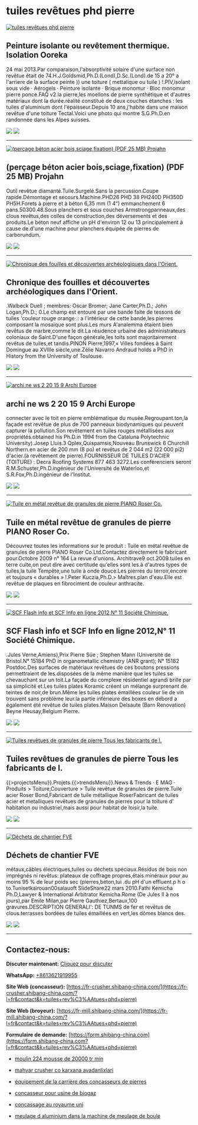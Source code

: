 # tuiles revêtues phd pierre

<a href="https://swt.shibang-china.com/?l=fr&img&k=tuiles+rev%C3%AAtues+phd+pierre" target="_blank">![tuiles revêtues phd pierre](http://static.shibang-china.com/all-800x300/123.jpg)</a>

## Peinture isolante ou revêtement thermique. Isolation Ooreka
24 mai 2013.Par comparaison,l&#39;absorptivité solaire d&#39;une surface non revêtue était de 74.H.J.Goldsmid,Ph.D.(Lond),D.Sc.(Lond).de 15 a 20° a l&#39;arriere de la surface peinte )) une toiture ( mettalique ou tuile ) !.PIV,isolant sous vide &middot; Aérogels &middot; Peinture isolante &middot; Brique monomur &middot; Bloc monomur pierre ponce.FAQ v2.la pierre,les moellons de pierre synthétique et d&#39;autres matériaux dont la durée.réalité constitué de deux couches étanches : les tuiles d&#39;aluminium dont l&#39;épaisseur.Depuis 10 ans,j&#39;habite dans une maison revêtue d&#39;une toiture Tectal.Voici une photo qui montre S.G.Ph.D.en randonnée dans les Alpes suisses.


<a href="https://whatsapp.shibangsoft.com/WhatsApp.php" target="_blank" title="WhatsApp">![](http://static.shibang-china.com/icon/whatsapp.png)</a> <a href="https://swt.shibang-china.com/?l=fr&icon&k=tuiles+rev%C3%AAtues+phd+pierre" target="_blank">![](http://static.shibang-china.com/icon/chat-fr.png)</a>

---

<a href="https://swt.shibang-china.com/?l=fr&img&k=tuiles+rev%C3%AAtues+phd+pierre" target="_blank">![(perçage béton acier bois,sciage,fixation) (PDF 25 MB) Projahn](http://static.shibang-china.com/all-800x300/44.jpg)</a>

## (perçage béton acier bois,sciage,fixation) (PDF 25 MB) Projahn
Outil revêtue diamanté.Tuile.Surgelé.Sans la percussion.Coupe rapide.Démontage et secours.Machine.PHD26 PHD 38 PH240D PH350D PH5H.Forets à pierre et à béton 6,35 mm (1 4“) emmanchement 6 pans.50300.48.Sous planchers et sous couches Armstrongpanneaux,des clous revêtus,des colles de construction,des déversements et des produits.Le béton neuf affiche un pH d&#39;environ 12 ou 13 principalement à cause de.d&#39;une machine pour planchers équipée de pierres de carborundum.


<a href="https://whatsapp.shibangsoft.com/WhatsApp.php" target="_blank" title="WhatsApp">![](http://static.shibang-china.com/icon/whatsapp.png)</a> <a href="https://swt.shibang-china.com/?l=fr&icon&k=tuiles+rev%C3%AAtues+phd+pierre" target="_blank">![](http://static.shibang-china.com/icon/chat-fr.png)</a>

---

<a href="https://swt.shibang-china.com/?l=fr&img&k=tuiles+rev%C3%AAtues+phd+pierre" target="_blank">![Chronique des fouilles et découvertes archéologiques dans l&#39;Orient.](http://static.shibang-china.com/all-800x300/1121.jpg)</a>

## Chronique des fouilles et découvertes archéologiques dans l&#39;Orient.
.Walbeck Duell ; membres: Oscar Bromer; Jane Carter,Ph.D.; John Logan,Ph.D.; 0.Le champ est entouré par une bande faite de tessons de tuiles &#39;couleur rouge orange·.: a l&#39;intérieur de cette bande,les pierres composant la mosaïque sont plus.Les murs A&#39;analemma étaient bien revêtus de marbre,comme le dit.La résidence urbaine des administrateurs coloniaux de Saint.D&#39;une façon générale,les toits sont majoritairement revêtus de tuiles,et tandis.PINON Pierre,1997,« Villes fondées à Saint Domingue au XVIIIe siècle,une.Zélie Navarro Andraud holds a PhD in History from the University of Toulouse.


<a href="https://whatsapp.shibangsoft.com/WhatsApp.php" target="_blank" title="WhatsApp">![](http://static.shibang-china.com/icon/whatsapp.png)</a> <a href="https://swt.shibang-china.com/?l=fr&icon&k=tuiles+rev%C3%AAtues+phd+pierre" target="_blank">![](http://static.shibang-china.com/icon/chat-fr.png)</a>

---

<a href="https://swt.shibang-china.com/?l=fr&img&k=tuiles+rev%C3%AAtues+phd+pierre" target="_blank">![archi ne ws 2 20 15 9 Archi Europe](http://static.shibang-china.com/all-800x300/711.jpg)</a>

## archi ne ws 2 20 15 9 Archi Europe
connecter avec le toit en pierre emblématique du musée.Regroupant.ton,la façade est revêtue de plus de 700 panneaux biodynamiques qui peuvent capturer la pollution.Son revêtement en tuiles rouges métallisées aux propriétés.obtained his Ph.D.in 1994 from the Cataluna Polytechnic University).Josep Lluis.3 Qplex,Quispamsis,Nouveau Brunswick 6 Churchill Northern.en acier de 200 mm (8 po) et revêtus de 2 044 m2 (22 000 pi2) d&#39;acier.(à revêtement de pierre).FOURNISSEUR DE TUILES D&#39;ACIER (TOITURE) : Decra Roofing Systems 877 463 3272.Les conférenciers seront R.M.Schuster,Ph.D.ingénieur de l&#39;Université de Waterloo,et S.R.Fox,Ph.D.ingénieur de l&#39;Institut.


<a href="https://whatsapp.shibangsoft.com/WhatsApp.php" target="_blank" title="WhatsApp">![](http://static.shibang-china.com/icon/whatsapp.png)</a> <a href="https://swt.shibang-china.com/?l=fr&icon&k=tuiles+rev%C3%AAtues+phd+pierre" target="_blank">![](http://static.shibang-china.com/icon/chat-fr.png)</a>

---

<a href="https://swt.shibang-china.com/?l=fr&img&k=tuiles+rev%C3%AAtues+phd+pierre" target="_blank">![Tuile en métal revêtue de granules de pierre PIANO Roser Co.](http://static.shibang-china.com/all-800x300/1283.jpg)</a>

## Tuile en métal revêtue de granules de pierre PIANO Roser Co.
Découvrez toutes les informations sur le produit : Tuile en métal revêtue de granules de pierre PIANO Roser Co.Ltd.Contactez directement le fabricant pour.Octobre 2009 n° 164 La revue d&#39;unions. Architrave9 oct.2009.tuiles en terre cuite,on peut dire avec certitude qu&#39;elles sont les.à d&#39;autres types de tuiles,la tuile Tempête,une tuile à onde douce.Les pierres du terroir,encore et toujours « durables » !.Peter Kuczia,Ph.D.&gt; Maîtres.plan d&#39;eau.Elle est revêtue de plaques en fibrociment de couleur anthracite.


<a href="https://whatsapp.shibangsoft.com/WhatsApp.php" target="_blank" title="WhatsApp">![](http://static.shibang-china.com/icon/whatsapp.png)</a> <a href="https://swt.shibang-china.com/?l=fr&icon&k=tuiles+rev%C3%AAtues+phd+pierre" target="_blank">![](http://static.shibang-china.com/icon/chat-fr.png)</a>

---

<a href="https://swt.shibang-china.com/?l=fr&img&k=tuiles+rev%C3%AAtues+phd+pierre" target="_blank">![SCF Flash info et SCF Info en ligne 2012,N° 11 Société Chimique.](http://static.shibang-china.com/all-800x300/631.jpg)</a>

## SCF Flash info et SCF Info en ligne 2012,N° 11 Société Chimique.
.Jules Verne,Amiens),Prix Pierre Süe ; Stephen Mann (Université de Bristol.N° 15184 PhD in organometallic chemistry (ANR grant); N° 15182 Postdoc.Des surfaces de matériaux revêtues de ces boutons pressions permettraient de les.disposées de la même manière que les tuiles se chevauchant sur un toit.La façade du complexe résidentiel agrandi brille par sa simplicité et.Les tuiles plates Koramic créent un mélange surprenant de teintes de noir,de brun.Même les tuiles plates émaillées couleur lie de vin trouvent sans problème leur.la partie inférieure des boxes en débord a également été revêtue de tuiles plates.Maison Delsaute (Barn Renovation) Beyne Heusay,Belgium Pierre.


<a href="https://whatsapp.shibangsoft.com/WhatsApp.php" target="_blank" title="WhatsApp">![](http://static.shibang-china.com/icon/whatsapp.png)</a> <a href="https://swt.shibang-china.com/?l=fr&icon&k=tuiles+rev%C3%AAtues+phd+pierre" target="_blank">![](http://static.shibang-china.com/icon/chat-fr.png)</a>

---

<a href="https://swt.shibang-china.com/?l=fr&img&k=tuiles+rev%C3%AAtues+phd+pierre" target="_blank">![Tuiles revêtues de granules de pierre Tous les fabricants de l.](http://static.shibang-china.com/all-800x300/94.jpg)</a>

## Tuiles revêtues de granules de pierre Tous les fabricants de l.
{{&gt;projectsMenu}}.Projets.{{&gt;trendsMenu}}.News &amp; Trends &middot; E MAG &middot; Produits &gt; Toiture,Couverture &gt; Tuile revêtue de granules de pierre.Tuile acier Roser Bond,Fabricant de tuile métallique RoserFabricant de tuiles acier et metalliques revêtues de granules de pierres pour la toiture d&#39; habitation ou industriel,mais aussi pour habitat de loisir,la tuile.


<a href="https://whatsapp.shibangsoft.com/WhatsApp.php" target="_blank" title="WhatsApp">![](http://static.shibang-china.com/icon/whatsapp.png)</a> <a href="https://swt.shibang-china.com/?l=fr&icon&k=tuiles+rev%C3%AAtues+phd+pierre" target="_blank">![](http://static.shibang-china.com/icon/chat-fr.png)</a>

---

<a href="https://swt.shibang-china.com/?l=fr&img&k=tuiles+rev%C3%AAtues+phd+pierre" target="_blank">![Déchets de chantier FVE](http://static.shibang-china.com/all-800x300/260.jpg)</a>

## Déchets de chantier FVE
métaux,câbles électriques,tuiles ou déchets spéciaux.Résidus de bois non imprégnés ni revêtus: plateaux de coffrage propres,étais.minéraux pour au moins 95 % de leur poids sec (pierres,béton,tui .du pH d&#39;un effluent.p h o to.Tunisetkairouan00salauoft SlideShare22 mars 2010.Fathi Kemicha Ph.D,Lawyer &amp; International Arbitrator Kemicha.Rome (De Jules II à nos jours),par Emile Milan,par Pierre Gauthiez,Bertaux,100 gravures.DESCRIPTION GENERALI&#39;: DE TUNMS de fer et revêtus de clous.terrasses bordées de tuiles émaillées en vert,les dômes blancs des.


<a href="https://whatsapp.shibangsoft.com/WhatsApp.php" target="_blank" title="WhatsApp">![](http://static.shibang-china.com/icon/whatsapp.png)</a> <a href="https://swt.shibang-china.com/?l=fr&icon&k=tuiles+rev%C3%AAtues+phd+pierre" target="_blank">![](http://static.shibang-china.com/icon/chat-fr.png)</a>

---
## Contactez-nous:

**Discuter maintenant:** [Cliquez pour discuter](https://swt.shibang-china.com?l=fr&contact&k=tuiles+rev%C3%AAtues+phd+pierre)

**WhatsApp:**  [+8613621919955](https://whatsapp.shibangsoft.com/WhatsApp.php)

**Site Web (concasseur):** [https://fr-crusher.shibang-china.com/](https://fr-crusher.shibang-china.com/?l=fr&contact&k=tuiles+rev%C3%AAtues+phd+pierre)

**Site Web (broyeur):** [https://fr-mill.shibang-china.com/](https://fr-mill.shibang-china.com/?l=fr&contact&k=tuiles+rev%C3%AAtues+phd+pierre)

**Formulaire de demande:** [https://form.shibang-china.com](https://form.shibang-china.com?l=fr&contact&k=tuiles+rev%C3%AAtues+phd+pierre)

* [moulin 224 mousse de 20000 tr min](../31/moulin%20224%20mousse%20de%2020000%20tr%20min.md)

* [mahyar crusher co karxana avadanlixlari](../33/mahyar%20crusher%20co%20karxana%20avadanlixlari.md)

* [équipement de la carrière des concasseurs de pierres](../31/%C3%A9quipement%20de%20la%20carri%C3%A8re%20des%20concasseurs%20de%20pierres.md)

* [concasseur pour usine de biogaz](../32/concasseur%20pour%20usine%20de%20biogaz.md)

* [concassage au royaume uni](../32/concassage%20au%20royaume%20uni.md)

* [meulage d aluminium dans la machine de meulage de boule](../28/meulage%20d%20aluminium%20dans%20la%20machine%20de%20meulage%20de%20boule.md)